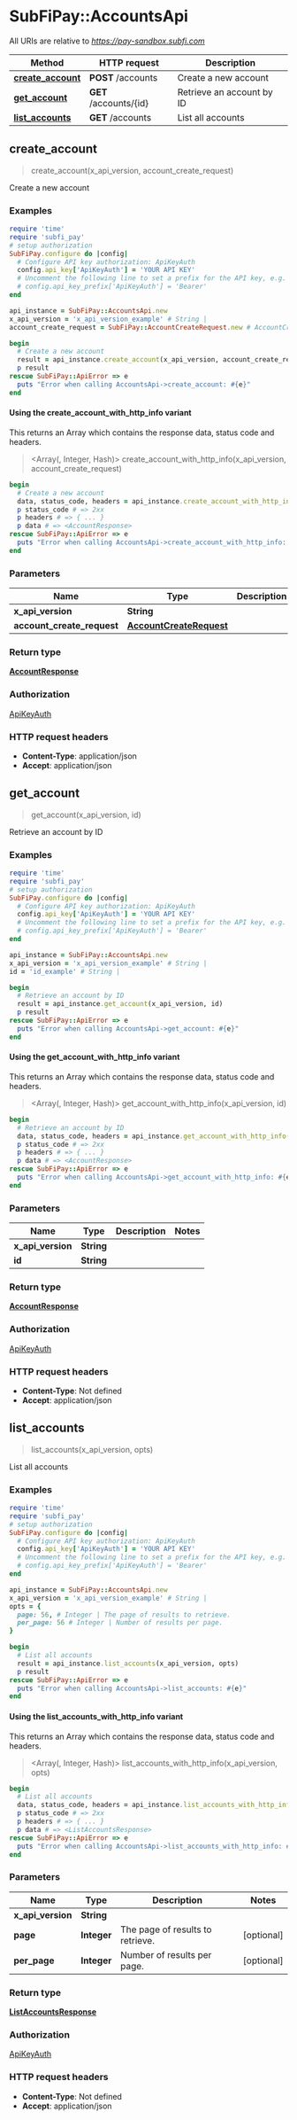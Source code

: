 # SubFiPay::AccountsApi

All URIs are relative to *https://pay-sandbox.subfi.com*

| Method | HTTP request | Description |
| ------ | ------------ | ----------- |
| [**create_account**](AccountsApi.md#create_account) | **POST** /accounts | Create a new account |
| [**get_account**](AccountsApi.md#get_account) | **GET** /accounts/{id} | Retrieve an account by ID |
| [**list_accounts**](AccountsApi.md#list_accounts) | **GET** /accounts | List all accounts |


## create_account

> <AccountResponse> create_account(x_api_version, account_create_request)

Create a new account

### Examples

```ruby
require 'time'
require 'subfi_pay'
# setup authorization
SubFiPay.configure do |config|
  # Configure API key authorization: ApiKeyAuth
  config.api_key['ApiKeyAuth'] = 'YOUR API KEY'
  # Uncomment the following line to set a prefix for the API key, e.g. 'Bearer' (defaults to nil)
  # config.api_key_prefix['ApiKeyAuth'] = 'Bearer'
end

api_instance = SubFiPay::AccountsApi.new
x_api_version = 'x_api_version_example' # String | 
account_create_request = SubFiPay::AccountCreateRequest.new # AccountCreateRequest | 

begin
  # Create a new account
  result = api_instance.create_account(x_api_version, account_create_request)
  p result
rescue SubFiPay::ApiError => e
  puts "Error when calling AccountsApi->create_account: #{e}"
end
```

#### Using the create_account_with_http_info variant

This returns an Array which contains the response data, status code and headers.

> <Array(<AccountResponse>, Integer, Hash)> create_account_with_http_info(x_api_version, account_create_request)

```ruby
begin
  # Create a new account
  data, status_code, headers = api_instance.create_account_with_http_info(x_api_version, account_create_request)
  p status_code # => 2xx
  p headers # => { ... }
  p data # => <AccountResponse>
rescue SubFiPay::ApiError => e
  puts "Error when calling AccountsApi->create_account_with_http_info: #{e}"
end
```

### Parameters

| Name | Type | Description | Notes |
| ---- | ---- | ----------- | ----- |
| **x_api_version** | **String** |  |  |
| **account_create_request** | [**AccountCreateRequest**](AccountCreateRequest.md) |  |  |

### Return type

[**AccountResponse**](AccountResponse.md)

### Authorization

[ApiKeyAuth](../README.md#ApiKeyAuth)

### HTTP request headers

- **Content-Type**: application/json
- **Accept**: application/json


## get_account

> <AccountResponse> get_account(x_api_version, id)

Retrieve an account by ID

### Examples

```ruby
require 'time'
require 'subfi_pay'
# setup authorization
SubFiPay.configure do |config|
  # Configure API key authorization: ApiKeyAuth
  config.api_key['ApiKeyAuth'] = 'YOUR API KEY'
  # Uncomment the following line to set a prefix for the API key, e.g. 'Bearer' (defaults to nil)
  # config.api_key_prefix['ApiKeyAuth'] = 'Bearer'
end

api_instance = SubFiPay::AccountsApi.new
x_api_version = 'x_api_version_example' # String | 
id = 'id_example' # String | 

begin
  # Retrieve an account by ID
  result = api_instance.get_account(x_api_version, id)
  p result
rescue SubFiPay::ApiError => e
  puts "Error when calling AccountsApi->get_account: #{e}"
end
```

#### Using the get_account_with_http_info variant

This returns an Array which contains the response data, status code and headers.

> <Array(<AccountResponse>, Integer, Hash)> get_account_with_http_info(x_api_version, id)

```ruby
begin
  # Retrieve an account by ID
  data, status_code, headers = api_instance.get_account_with_http_info(x_api_version, id)
  p status_code # => 2xx
  p headers # => { ... }
  p data # => <AccountResponse>
rescue SubFiPay::ApiError => e
  puts "Error when calling AccountsApi->get_account_with_http_info: #{e}"
end
```

### Parameters

| Name | Type | Description | Notes |
| ---- | ---- | ----------- | ----- |
| **x_api_version** | **String** |  |  |
| **id** | **String** |  |  |

### Return type

[**AccountResponse**](AccountResponse.md)

### Authorization

[ApiKeyAuth](../README.md#ApiKeyAuth)

### HTTP request headers

- **Content-Type**: Not defined
- **Accept**: application/json


## list_accounts

> <ListAccountsResponse> list_accounts(x_api_version, opts)

List all accounts

### Examples

```ruby
require 'time'
require 'subfi_pay'
# setup authorization
SubFiPay.configure do |config|
  # Configure API key authorization: ApiKeyAuth
  config.api_key['ApiKeyAuth'] = 'YOUR API KEY'
  # Uncomment the following line to set a prefix for the API key, e.g. 'Bearer' (defaults to nil)
  # config.api_key_prefix['ApiKeyAuth'] = 'Bearer'
end

api_instance = SubFiPay::AccountsApi.new
x_api_version = 'x_api_version_example' # String | 
opts = {
  page: 56, # Integer | The page of results to retrieve.
  per_page: 56 # Integer | Number of results per page.
}

begin
  # List all accounts
  result = api_instance.list_accounts(x_api_version, opts)
  p result
rescue SubFiPay::ApiError => e
  puts "Error when calling AccountsApi->list_accounts: #{e}"
end
```

#### Using the list_accounts_with_http_info variant

This returns an Array which contains the response data, status code and headers.

> <Array(<ListAccountsResponse>, Integer, Hash)> list_accounts_with_http_info(x_api_version, opts)

```ruby
begin
  # List all accounts
  data, status_code, headers = api_instance.list_accounts_with_http_info(x_api_version, opts)
  p status_code # => 2xx
  p headers # => { ... }
  p data # => <ListAccountsResponse>
rescue SubFiPay::ApiError => e
  puts "Error when calling AccountsApi->list_accounts_with_http_info: #{e}"
end
```

### Parameters

| Name | Type | Description | Notes |
| ---- | ---- | ----------- | ----- |
| **x_api_version** | **String** |  |  |
| **page** | **Integer** | The page of results to retrieve. | [optional] |
| **per_page** | **Integer** | Number of results per page. | [optional] |

### Return type

[**ListAccountsResponse**](ListAccountsResponse.md)

### Authorization

[ApiKeyAuth](../README.md#ApiKeyAuth)

### HTTP request headers

- **Content-Type**: Not defined
- **Accept**: application/json

